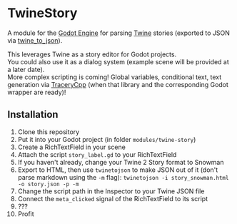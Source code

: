 # TwineStory
A module for the [Godot Engine](http://godotengine.org) for parsing [Twine](http://twinery.org) stories (exported to JSON via [twine_to_json](https://www.npmjs.com/package/twine_to_json)).

This leverages Twine as a story editor for Godot projects.  
You could also use it as a dialog system (example scene will be provided at a later date).  
More complex scripting is coming! Global variables, conditional text, text generation via [TraceryCpp](https://www.npmjs.com/package/twine_to_json) (when that library and the corresponding Godot wrapper are ready)!

## Installation
1. Clone this repository
2. Put it into your Godot project (in folder `modules/twine-story`)
3. Create a RichTextField in your scene
4. Attach the script `story_label.gd` to your RichTextField
5. If you haven't already, change your Twine 2 Story format to Snowman
6. Export to HTML, then use `twinetojson` to make JSON out of it (don't parse markdown using the `-m` flag):
   `twinetojson -i story_snowman.html -o story.json -p -m`
7. Change the script path in the Inspector to your Twine JSON file
8. Connect the `meta_clicked` signal of the RichTextField to its script 
9. ???
10. Profit
